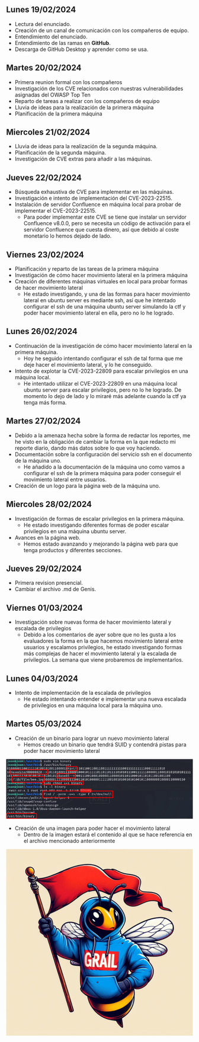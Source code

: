 ## Lunes 19/02/2024

- Lectura del enunciado.
- Creación de un canal de comunicación con los compañeros de equipo.
- Entendimiento del enunciado.
- Entendimiento de las ramas en **GitHub**.
- Descarga de GitHub Desktop y aprender como se usa.

## Martes 20/02/2024

- Primera reunion formal con los compañeros
- Investigación de los CVE relacionados con nuestras vulnerabilidades asignadas del OWASP Top Ten
- Reparto de tareas a realizar con los compañeros de equipo
- Lluvia de ideas para la realización de la primera máquina
- Planificación de la primera máquina

## Miercoles 21/02/2024

- Lluvia de ideas para la realización de la segunda máquina.
- Planificación de la segunda máquina.
- Investigación de CVE extras para añadir a las máquinas.

## Jueves 22/02/2024

- Búsqueda exhaustiva de CVE para implementar en las máquinas.
- Investigación e intento de implementación del CVE-2023-22515.
- Instalación de servidor Confluence en máquina local para probar de implementar el CVE-2023-22515.
    -  Para poder implementar este CVE se tiene que instalar un servidor Confluence v8.0.0, pero se necesita un código de activación para el servidor Confluence que cuesta dinero, así que debido al coste monetario lo hemos dejado de lado.


## Viernes 23/02/2024

- Planificación y reparto de las tareas de la primera máquina
- Investigación de cómo hacer movimiento lateral en la primera máquina
- Creación de diferentes máquinas virtuales en local para probar formas de hacer movimiento lateral
    - He estado investigando, y una de las formas para hacer movimiento lateral en ubuntu server es mediante ssh, así que he intentado configurar el ssh de una máquina ubuntu server simulando la ctf y poder hacer movimiento lateral en ella, pero no lo he logrado.

## Lunes 26/02/2024

- Continuación de la investigación de cómo hacer movimiento lateral en la primera máquina.
    - Hoy he seguido intentando configurar el ssh de tal forma que me deje hacer el movimiento lateral, y lo he conseguido.
- Intento de explotar la CVE-2023-22809 para escalar privilegios en una máquina local.
    - He intentado utilizar el CVE-2023-22809 en una máquina local ubuntu server para escalar privilegios, pero no lo he logrado. De momento lo dejo de lado y lo miraré más adelante cuando la ctf ya tenga más forma.

## Martes 27/02/2024

- Debido a la amenaza hecha sobre la forma de redactar los reportes, me he visto en la obligación de cambiar la forma en la que redacto mi reporte diario, dando más datos sobre lo que voy haciendo.
- Documentación sobre la configuración del servicio ssh en el documento de la máquina uno.
    - He añadido a la documentación de la máquina uno como vamos a configurar el ssh de la primera máquina para poder conseguir el movimiento lateral entre usuarios.
- Creación de un logo para la página web de la máquina uno.

## Miercoles 28/02/2024

- Investigación de formas de escalar privilegios en la primera máquina.
    - He estado investigando diferentes formas de poder escalar privilegios en una máquina ubuntu server.
- Avances en la página web.
    - Hemos estado avanzando y mejorando la página web para que tenga productos y diferentes secciones.

## Jueves 29/02/2024

- Primera revision presencial.
- Cambiar el archivo .md de Genis.

## Viernes 01/03/2024

- Investigación sobre nuevas forma de hacer movimiento lateral y escalada de privilegios
    - Debido a los comentarios de ayer sobre que no les gusta a los evaluadores la forma en la que hacemos movimiento lateral entre usuarios y escalamos privilegios, he estado investigando formas más complejas de hacer el movimiento lateral y la escalada de privilegios. La semana que viene probaremos de implementarlos.

## Lunes 04/03/2024

- Intento de implementación de la escalada de privilegios
    - He estado intentando entender e implementar una nueva escalada de privilegios en una máquina local para la máquina uno.

## Martes 05/03/2024

- Creación de un binario para lograr un nuevo movimiento lateral
    - Hemos creado un binario que tendrá SUID y contendrá pistas para poder hacer movimiento lateral

![](/ReportesDiarios/Joan/img/2024-03-05_18-54.png)

- Creación de una imagen para poder hacer el movimiento lateral
    - Dentro de la imagen estará el contenido al que se hace referencia en el archivo mencionado anteriormente

![](/ReportesDiarios/Joan/img/bee.jpg)